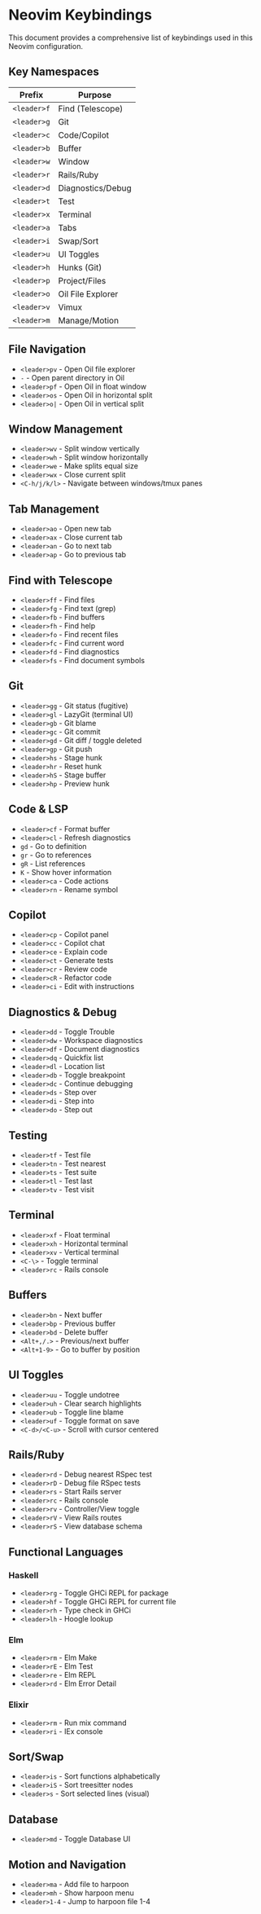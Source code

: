 # Neovim Keybindings

This document provides a comprehensive list of keybindings used in this Neovim configuration.

## Key Namespaces

| Prefix          | Purpose                       |
|-----------------|-------------------------------|
| `<leader>f`     | Find (Telescope)              |
| `<leader>g`     | Git                           |
| `<leader>c`     | Code/Copilot                  |
| `<leader>b`     | Buffer                        |
| `<leader>w`     | Window                        |
| `<leader>r`     | Rails/Ruby                    |
| `<leader>d`     | Diagnostics/Debug             |
| `<leader>t`     | Test                          |
| `<leader>x`     | Terminal                      |
| `<leader>a`     | Tabs                          |
| `<leader>i`     | Swap/Sort                     |
| `<leader>u`     | UI Toggles                    |
| `<leader>h`     | Hunks (Git)                   |
| `<leader>p`     | Project/Files                 |
| `<leader>o`     | Oil File Explorer             |
| `<leader>v`     | Vimux                         |
| `<leader>m`     | Manage/Motion                 |

## File Navigation

- `<leader>pv` - Open Oil file explorer
- `-` - Open parent directory in Oil
- `<leader>pf` - Open Oil in float window
- `<leader>os` - Open Oil in horizontal split
- `<leader>o|` - Open Oil in vertical split

## Window Management

- `<leader>wv` - Split window vertically
- `<leader>wh` - Split window horizontally
- `<leader>we` - Make splits equal size
- `<leader>wx` - Close current split
- `<C-h/j/k/l>` - Navigate between windows/tmux panes

## Tab Management

- `<leader>ao` - Open new tab
- `<leader>ax` - Close current tab
- `<leader>an` - Go to next tab
- `<leader>ap` - Go to previous tab

## Find with Telescope

- `<leader>ff` - Find files
- `<leader>fg` - Find text (grep)
- `<leader>fb` - Find buffers
- `<leader>fh` - Find help
- `<leader>fo` - Find recent files
- `<leader>fc` - Find current word
- `<leader>fd` - Find diagnostics
- `<leader>fs` - Find document symbols

## Git

- `<leader>gg` - Git status (fugitive)
- `<leader>gl` - LazyGit (terminal UI)
- `<leader>gb` - Git blame
- `<leader>gc` - Git commit
- `<leader>gd` - Git diff / toggle deleted
- `<leader>gp` - Git push
- `<leader>hs` - Stage hunk
- `<leader>hr` - Reset hunk
- `<leader>hS` - Stage buffer
- `<leader>hp` - Preview hunk

## Code & LSP

- `<leader>cf` - Format buffer
- `<leader>cl` - Refresh diagnostics
- `gd` - Go to definition
- `gr` - Go to references
- `gR` - List references
- `K` - Show hover information
- `<leader>ca` - Code actions
- `<leader>rn` - Rename symbol

## Copilot

- `<leader>cp` - Copilot panel
- `<leader>cc` - Copilot chat
- `<leader>ce` - Explain code
- `<leader>ct` - Generate tests
- `<leader>cr` - Review code
- `<leader>cR` - Refactor code
- `<leader>ci` - Edit with instructions

## Diagnostics & Debug

- `<leader>dd` - Toggle Trouble
- `<leader>dw` - Workspace diagnostics
- `<leader>df` - Document diagnostics
- `<leader>dq` - Quickfix list
- `<leader>dl` - Location list
- `<leader>db` - Toggle breakpoint
- `<leader>dc` - Continue debugging
- `<leader>ds` - Step over
- `<leader>di` - Step into
- `<leader>do` - Step out

## Testing

- `<leader>tf` - Test file
- `<leader>tn` - Test nearest
- `<leader>ts` - Test suite
- `<leader>tl` - Test last
- `<leader>tv` - Test visit

## Terminal

- `<leader>xf` - Float terminal
- `<leader>xh` - Horizontal terminal
- `<leader>xv` - Vertical terminal
- `<C-\>` - Toggle terminal
- `<leader>rc` - Rails console

## Buffers

- `<leader>bn` - Next buffer
- `<leader>bp` - Previous buffer
- `<leader>bd` - Delete buffer
- `<Alt+,/.>` - Previous/next buffer
- `<Alt+1-9>` - Go to buffer by position

## UI Toggles

- `<leader>uu` - Toggle undotree
- `<leader>uh` - Clear search highlights
- `<leader>ub` - Toggle line blame
- `<leader>uf` - Toggle format on save
- `<C-d>/<C-u>` - Scroll with cursor centered

## Rails/Ruby

- `<leader>rd` - Debug nearest RSpec test
- `<leader>rD` - Debug file RSpec tests
- `<leader>rs` - Start Rails server
- `<leader>rc` - Rails console
- `<leader>rv` - Controller/View toggle
- `<leader>rV` - View Rails routes
- `<leader>rS` - View database schema

## Functional Languages

### Haskell
- `<leader>rg` - Toggle GHCi REPL for package  
- `<leader>hf` - Toggle GHCi REPL for current file
- `<leader>rh` - Type check in GHCi
- `<leader>lh` - Hoogle lookup

### Elm
- `<leader>rm` - Elm Make
- `<leader>rE` - Elm Test
- `<leader>re` - Elm REPL
- `<leader>rd` - Elm Error Detail

### Elixir
- `<leader>rm` - Run mix command
- `<leader>ri` - IEx console

## Sort/Swap

- `<leader>is` - Sort functions alphabetically
- `<leader>iS` - Sort treesitter nodes
- `<leader>s` - Sort selected lines (visual)

## Database

- `<leader>md` - Toggle Database UI

## Motion and Navigation

- `<leader>ma` - Add file to harpoon
- `<leader>mh` - Show harpoon menu
- `<leader>1-4` - Jump to harpoon file 1-4
